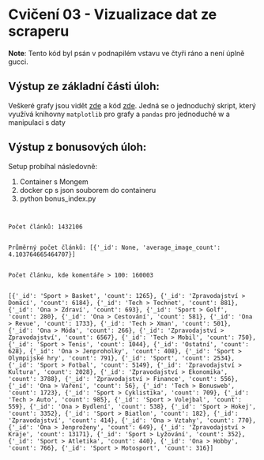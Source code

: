 # Cvičení 03 - Vizualizace dat ze scraperu
**Note**: Tento kód byl psán v podnapilém vstavu ve čtyři ráno a není úplně gucci.

## Výstup ze základní části úloh:
Veškeré grafy jsou vidět [zde](/03_visualize_data/output/) a kód [zde](/03_visualize_data/index.py). Jedná se o jednoduchý skript, který využívá knihovny `matplotlib` pro grafy a `pandas` pro jednoduché w a manipulaci s daty


## Výstup z bonusových úloh:
Setup probíhal následovně: 
1. Container s Mongem
2. docker cp s json souborem do containeru
3. python bonus_index.py

```[{'_id': ObjectId('6541512191fe4bfba82ef1dd'), 'article_name': 'Orální sex: muži nám prozradili, co je zaručeně uspokojí', 'article_opener': '\r\n                                Když se chcete něco seriózního dozvědět o orálním sexu, nemáte prakticky kde hledat. Sexuologové ho nezkoumají, není proč. Zbývá pornografie, ale tam se nám pátrat nechtělo. Až od kamarádů jsme se dozvěděly, že spíš než technikou zaujmeme fantazií.\r\n                            ', 'article_published_time': '2010-03-19T00:00:00', 'article_comment_count': 490, 'article_content': 'Jenomže k čemu nám, obyčejným ženám, bude nakonec zkušenost pornohvězd? A tak jsme se shodly na tom, že bude nejlepší, když si uděláme anonymní minianketu mezi našimi kamarády a známými. Zeptaly jsme se dvanácti mužů, z nichž pět dokonce souhlasilo s uvedením v článku.Sice jsme se z ankety nedozvěděly žádné extra finty, nicméně pár dobrých rad a poučení přece:Především vítězí odvaha a fantazie a samozřejmě nadšení a chuť k orálním sexu. Až poté přichází na řadu technika a způsob, kterým svého partnera žena uspokojuje. Obojí prý jde ruku v ruce.Většina pánů přiznala, že vítají delší hlazení a laskání po celém těle s výjimkou jejich chlouby. Ženy si podle nich často myslí, že muži mají erotogenní zóny pouze v rozkroku, a tak se na tuto oblast vrhnou, aniž by se věnovaly i jiným partiím. "Když na to jde partnerka pomalu, dotýká se mě všude možně, jen ne v rozkroku, a tohle trvá tak deset patnáct minut, je to prostě k zbláznění," říká Roman."Líbí se mi hlazení na vnitřní straně stehen nebo lehké líbání na krku," prozrazuje Petr. "Na mě zase funguje polibek v místě, kde mám jizvu po operaci apendixu," dodává Ondřej.Podle dotázaných mužů si ženy často myslí, že stačí pohyby hlavou nahoru a dolů, a muž bude spokojený. Pouhé mechanické pohyby však rozkoš nezaručí. "Ocením, když při tom slečny umí zároveň použít svůj jazyk," tvrdí Ondřej a dodává, že nápadům se meze nekladou. Může špičkou jazyka kroužit či se jen zlehka dotýkat. "A nemusí se soustředit jen přímo na penis, ale i na nejbližší okolí, například třísla či varlata," upozorňuje Miroslav.Kromě nejrůznějších jazykových hrátek muži vítají také, podpoří-li žena prožitek sáním a použitím rukou. "S rukama to ale zase nemusí moc přehánět. Stačí, když si jen občas vypomůže. Třeba ve chvíli, kdy si potřebuje odpočinout či se nadechnout," vysvětluje Petr.Není zapotřebí příliš rychlých pohybů, tvrdí pánové. Občas dokonce, jak někteří upozorňovali, může dojít k jemnému "spálení" nebo natržení tenké kůže. "Ženy mají občas pocit, že nám to musí dělat co nejrychleji," říká Jakub. "Já mám také raději pomalejší a táhlé pohyby," popisuje Petr, zatímco Miroslav má raději pohyby rychlejší. Pokud si žena není frekvencí jistá, nejlépe udělá, bude-li sledovat partnerovy reakce, případně se na to otevřeně zeptá. Na druhou stranu na otázku: Jak hluboko se v ústech cítí nejlépe, odpověděli dotazovaní, že čím hlouběji, tím lépe. Do jednoho se však shodli, že partnerku nechtějí trápit a navozovat jí nepříjemné pocity.Naši dotázaní se svěřovali s tím, co konkrétně mají v oblibě oni. Jakub tak přiznal líbání se s partnerkou i těsně po vyvrcholení, což prý podle jeho zkušeností hodně mužů nedělá. Marek zase řekl, že pouze orální stimulací vyvrcholení nedosáhne. "Jsem obřezaný a citlivost tedy není taková, jako u neobřezaných mužů." Někteří, jako třeba Jakub, mají raději jemnější stisk. "Mně je daleko příjemnější jemnější zacházení, pozvolné přejíždění rukou a jemné vzrušování uvolněným jazykem," zdůrazňuje. Jiní preferují spíše pevný, jako třeba známý pornoherec Robert Rosenberg.Většině "našich" pánů vadí partnerčiny zuby. "Ocením, pokud to žena zvládne, aniž by o mě zavadila jediným zoubkem," říká Roman. Naopak jako příjemnou, nikoliv však nutnou, označují masáž.I pěkné prádlo s prožitkem sexu včetně orálního souvisí, ač nepřímo. Co má žena na sobě, je pro pány také důležité, i když ne podstatné. "Je rozdíl, jestli to jsou bombarďáky, jaké nosí moje babička, nebo nějaké pěkné a sexy prádlo. To je pak chuť mnohem větší," tvrdí Miroslav.Pokud to dotyčná ráda zvládne, neměla by po vyvrcholení přestávat. Stačí jen zvolnit tempo. Prožitek z orgasmu je prý pak mnohem silnější.\r\n            Čtenáři hlasovali do\r\n            0:00\r\n            pátek 9. dubna 2010. Anketa je uzavřena.', 'article_image_count': 1, 'article_author': ['Veronika Veselá'], 'article_keywords': ['Sex', 'Relax a sex', 'Vnitřnosti', 'Robert Rosenberg', 'Petr Weiss', 'Poradna: Jizvy', 'Poradna: Masáž', 'Poradna: Zuby', 'Penis', 'pornografie', 'Zuby', 'anketa', 'věda'], 'article_category': 'Ona > Vztahy', 'article_is_premium': False}]


Počet článků: 1432106


Průměrný počet článků: [{'_id': None, 'average_image_count': 4.103764665464707}]


Počet článku, kde komentáře > 100: 160003


[{'_id': 'Sport > Basket', 'count': 1265}, {'_id': 'Zpravodajství > Domácí', 'count': 6184}, {'_id': 'Tech > Technet', 'count': 881}, {'_id': 'Ona > Zdraví', 'count': 693}, {'_id': 'Sport > Golf', 'count': 280}, {'_id': 'Ona > Cestování', 'count': 581}, {'_id': 'Ona > Revue', 'count': 1733}, {'_id': 'Tech > Xman', 'count': 501}, {'_id': 'Ona > Móda', 'count': 266}, {'_id': 'Zpravodajství > Zpravodajství', 'count': 6567}, {'_id': 'Tech > Mobil', 'count': 750}, {'_id': 'Sport > Tenis', 'count': 1044}, {'_id': 'Ostatní', 'count': 628}, {'_id': 'Ona > Jenproholky', 'count': 408}, {'_id': 'Sport > Olympijské hry', 'count': 791}, {'_id': 'Sport', 'count': 2534}, {'_id': 'Sport > Fotbal', 'count': 5149}, {'_id': 'Zpravodajství > Kultura', 'count': 2028}, {'_id': 'Zpravodajství > Ekonomika', 'count': 3788}, {'_id': 'Zpravodajství > Finance', 'count': 556}, {'_id': 'Ona > Vaření', 'count': 56}, {'_id': 'Tech > Bonusweb', 'count': 1723}, {'_id': 'Sport > Cyklistika', 'count': 709}, {'_id': 'Tech > Auto', 'count': 985}, {'_id': 'Sport > Volejbal', 'count': 559}, {'_id': 'Ona > Bydlení', 'count': 538}, {'_id': 'Sport > Hokej', 'count': 3352}, {'_id': 'Sport > Biatlon', 'count': 182}, {'_id': 'Zpravodajství', 'count': 414}, {'_id': 'Ona > Vztahy', 'count': 770}, {'_id': 'Ona > Jenproženy', 'count': 649}, {'_id': 'Zpravodajství > Kraje', 'count': 13171}, {'_id': 'Sport > Lyžování', 'count': 352}, {'_id': 'Sport > Atletika', 'count': 440}, {'_id': 'Ona > Hobby', 'count': 766}, {'_id': 'Sport > Motosport', 'count': 316}]
```
